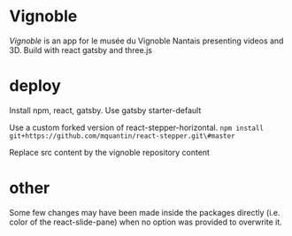 # Vignoble
_Vignoble_ is an app for le musée du Vignoble Nantais presenting videos and 3D. 
Build with react gatsby and three.js

# deploy
Install npm, react, gatsby.
Use gatsby starter-default

Use a custom forked version of react-stepper-horizontal.
`npm install git+https://github.com/mquantin/react-stepper.git\#master`

Replace src content by the vignoble repository content

# other 
Some few changes may have been made inside the packages directly (i.e. color of the react-slide-pane) when no option was provided to overwrite it. 


